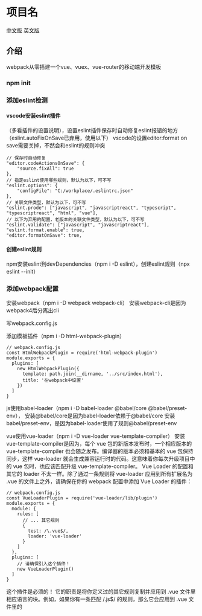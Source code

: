 # 项目名
[中文版](README.md) [英文版](README_EN.md)

## 介绍
webpack从零搭建一个vue、vuex、vue-router的移动端开发模板

### npm init

### 添加eslint检测


#### vscode安装eslint插件
（多看插件的设置说明），设置eslint插件保存时自动修复eslint报错的地方（eslint.autoFixOnSave已弃用，使用以下）
vscode的设置editor:format on save需要关掉，不然会和eslint的规则冲突
```
// 保存时自动修复
"editor.codeActionsOnSave": {
	"source.fixAll": true
},
// 指定eslint使用哪些规则，默认为以下，可不写
"eslint.options": {
	"configFile": "C:/workplace/.eslintrc.json"
},
// 关联文件类型，默认为以下，可不写
"eslint.prode": ["javascript", "javascriptreact", "typescript", "typescriptreact", "html", "vue"],
// 以下为弃用的配置，老版本的关联文件类型，默认为以下，可不写
"eslint.validate": ["javascript", "javascriptreact"],
"eslint.format.enable": true,
"editor.formatOnSave": true,
```

#### 创建eslint规则
npm安装eslint到devDependencies（npm i -D eslint），创建eslint规则（npx eslint --init）


### 添加webpack配置
安装webpack（npm i -D webpack webpack-cli）
安装webpack-cli是因为webpack4后分离出cli

写webpack.config.js

添加模板插件（npm i -D html-webpack-plugin）
```
// webpack.config.js
const HtmlWebpackPlugin = require('html-webpack-plugin')
module.exports = {
  plugins: [
    new HtmlWebpackPlugin({
      template: path.join(__dirname, '../src/index.html'),
      title: '在webpack中设置'
    })
  ]
}
```


js使用babel-loader（npm i -D babel-loader @babel/core @babel/preset-env），
安装@babel/core是因为babel-loader依赖于@babel/core
安装babel/preset-env，是因为babel-loader使用了规则@babel/preset-env


vue使用vue-loader（npm i -D vue-loader vue-template-compiler）
安装vue-template-compiler是因为，每个 vue 包的新版本发布时，一个相应版本的 vue-template-compiler 也会随之发布。编译器的版本必须和基本的 vue 包保持同步，这样 vue-loader 就会生成兼容运行时的代码。这意味着你每次升级项目中的 vue 包时，也应该匹配升级 vue-template-compiler。
Vue Loader 的配置和其它的 loader 不太一样。除了通过一条规则将 vue-loader 应用到所有扩展名为 .vue 的文件上之外，请确保在你的 webpack 配置中添加 Vue Loader 的插件：
```
// webpack.config.js
const VueLoaderPlugin = require('vue-loader/lib/plugin')
module.exports = {
  module: {
    rules: [
      // ... 其它规则
      {
        test: /\.vue$/,
        loader: 'vue-loader'
      }
    ]
  },
  plugins: [
    // 请确保引入这个插件！
    new VueLoaderPlugin()
  ]
}
```
这个插件是必须的！ 它的职责是将你定义过的其它规则复制并应用到 .vue 文件里相应语言的块。例如，如果你有一条匹配 /\.js$/ 的规则，那么它会应用到 .vue 文件里的 <script> 块。



启动本地服务器，并支持热更新（npm i -D webpack-dev-server）

```
// webpack.config.js
module.exports = {
  devServer: {
    // 设置服务器访问的基本目录
    contentBase: path.resolve(__dirname, 'dist'), // 最好设置成绝对路径
    // 设置服务器的ip地址,可以是localhost
    host: 'localhost',
    // 设置端口
    port: 3000,
    // 设置自动拉起浏览器
    open: false,
    // 设置热更新
    hot: true
  }
}
```

npx webpack-dev-server --config ./build/webpack.config.js，启动本地服务

























